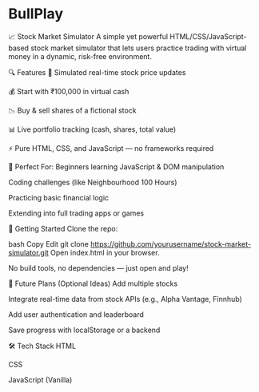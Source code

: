 # BullPlay
📈 Stock Market Simulator
A simple yet powerful HTML/CSS/JavaScript-based stock market simulator that lets users practice trading with virtual money in a dynamic, risk-free environment.

🔍 Features
🧠 Simulated real-time stock price updates

💰 Start with ₹100,000 in virtual cash

📉 Buy & sell shares of a fictional stock

📊 Live portfolio tracking (cash, shares, total value)

⚡ Pure HTML, CSS, and JavaScript — no frameworks required

🧪 Perfect For:
Beginners learning JavaScript & DOM manipulation

Coding challenges (like Neighbourhood 100 Hours)

Practicing basic financial logic

Extending into full trading apps or games

🚀 Getting Started
Clone the repo:

bash
Copy
Edit
git clone https://github.com/yourusername/stock-market-simulator.git
Open index.html in your browser.

No build tools, no dependencies — just open and play!

📌 Future Plans (Optional Ideas)
Add multiple stocks

Integrate real-time data from stock APIs (e.g., Alpha Vantage, Finnhub)

Add user authentication and leaderboard

Save progress with localStorage or a backend

🛠️ Tech Stack
HTML

CSS

JavaScript (Vanilla)


